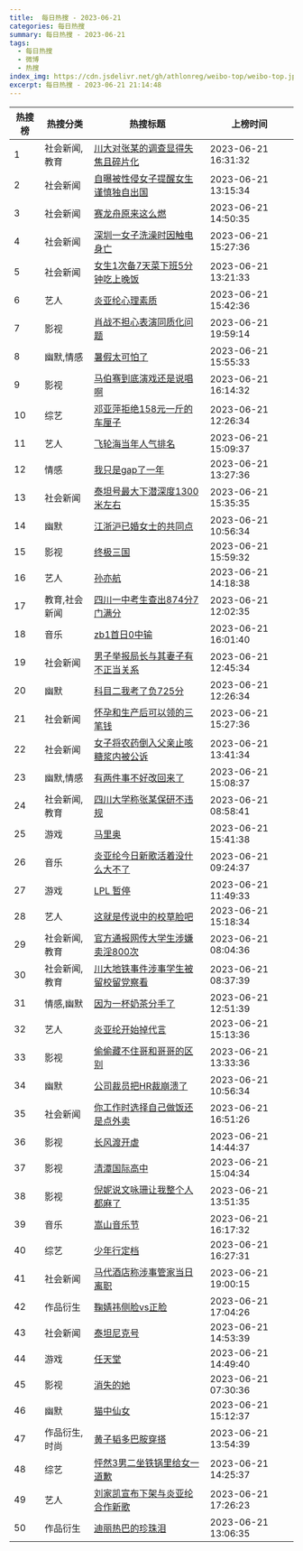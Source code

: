 ```yaml
---
title:  每日热搜 - 2023-06-21
categories: 每日热搜
summary: 每日热搜 - 2023-06-21
tags:
  - 每日热搜
  - 微博
  - 热搜
index_img: https://cdn.jsdelivr.net/gh/athlonreg/weibo-top/weibo-top.jpeg
excerpt: 每日热搜 - 2023-06-21 21:14:48
---
```


| 热搜榜 | 热搜分类 | 热搜标题 | 上榜时间 |
| --- | --- | --- | --- |
| 1 | 社会新闻,教育 | [川大对张某的调查显得失焦且碎片化](https://s.weibo.com/weibo%3Fq%3D%2523%E5%B7%9D%E5%A4%A7%E5%AF%B9%E5%BC%A0%E6%9F%90%E7%9A%84%E8%B0%83%E6%9F%A5%E6%98%BE%E5%BE%97%E5%A4%B1%E7%84%A6%E4%B8%94%E7%A2%8E%E7%89%87%E5%8C%96%2523) | 2023-06-21 16:31:32 | 
| 2 | 社会新闻 | [自曝被性侵女子提醒女生谨慎独自出国](https://s.weibo.com/weibo%3Fq%3D%2523%E8%87%AA%E6%9B%9D%E8%A2%AB%E6%80%A7%E4%BE%B5%E5%A5%B3%E5%AD%90%E6%8F%90%E9%86%92%E5%A5%B3%E7%94%9F%E8%B0%A8%E6%85%8E%E7%8B%AC%E8%87%AA%E5%87%BA%E5%9B%BD%2523) | 2023-06-21 13:15:34 | 
| 3 | 社会新闻 | [赛龙舟原来这么燃](https://s.weibo.com/weibo%3Fq%3D%2523%E8%B5%9B%E9%BE%99%E8%88%9F%E5%8E%9F%E6%9D%A5%E8%BF%99%E4%B9%88%E7%87%83%2523) | 2023-06-21 14:50:35 | 
| 4 | 社会新闻 | [深圳一女子洗澡时因触电身亡](https://s.weibo.com/weibo%3Fq%3D%2523%E6%B7%B1%E5%9C%B3%E4%B8%80%E5%A5%B3%E5%AD%90%E6%B4%97%E6%BE%A1%E6%97%B6%E5%9B%A0%E8%A7%A6%E7%94%B5%E8%BA%AB%E4%BA%A1%2523) | 2023-06-21 15:27:36 | 
| 5 | 社会新闻 | [女生1次备7天菜下班5分钟吃上晚饭](https://s.weibo.com/weibo%3Fq%3D%2523%E5%A5%B3%E7%94%9F1%E6%AC%A1%E5%A4%877%E5%A4%A9%E8%8F%9C%E4%B8%8B%E7%8F%AD5%E5%88%86%E9%92%9F%E5%90%83%E4%B8%8A%E6%99%9A%E9%A5%AD%2523) | 2023-06-21 13:21:33 | 
| 6 | 艺人 | [炎亚纶心理素质](https://s.weibo.com/weibo%3Fq%3D%2523%E7%82%8E%E4%BA%9A%E7%BA%B6%E5%BF%83%E7%90%86%E7%B4%A0%E8%B4%A8%2523) | 2023-06-21 15:42:36 | 
| 7 | 影视 | [肖战不担心表演同质化问题](https://s.weibo.com/weibo%3Fq%3D%2523%E8%82%96%E6%88%98%E4%B8%8D%E6%8B%85%E5%BF%83%E8%A1%A8%E6%BC%94%E5%90%8C%E8%B4%A8%E5%8C%96%E9%97%AE%E9%A2%98%2523) | 2023-06-21 19:59:14 | 
| 8 | 幽默,情感 | [暑假太可怕了](https://s.weibo.com/weibo%3Fq%3D%2523%E6%9A%91%E5%81%87%E5%A4%AA%E5%8F%AF%E6%80%95%E4%BA%86%2523) | 2023-06-21 15:55:33 | 
| 9 | 影视 | [马伯骞到底演戏还是说唱啊](https://s.weibo.com/weibo%3Fq%3D%2523%E9%A9%AC%E4%BC%AF%E9%AA%9E%E5%88%B0%E5%BA%95%E6%BC%94%E6%88%8F%E8%BF%98%E6%98%AF%E8%AF%B4%E5%94%B1%E5%95%8A%2523) | 2023-06-21 16:14:32 | 
| 10 | 综艺 | [邓亚萍拒绝158元一斤的车厘子](https://s.weibo.com/weibo%3Fq%3D%2523%E9%82%93%E4%BA%9A%E8%90%8D%E6%8B%92%E7%BB%9D158%E5%85%83%E4%B8%80%E6%96%A4%E7%9A%84%E8%BD%A6%E5%8E%98%E5%AD%90%2523) | 2023-06-21 12:26:34 | 
| 11 | 艺人 | [飞轮海当年人气排名](https://s.weibo.com/weibo%3Fq%3D%2523%E9%A3%9E%E8%BD%AE%E6%B5%B7%E5%BD%93%E5%B9%B4%E4%BA%BA%E6%B0%94%E6%8E%92%E5%90%8D%2523) | 2023-06-21 15:09:37 | 
| 12 | 情感 | [我只是gap了一年](https://s.weibo.com/weibo%3Fq%3D%2523%E6%88%91%E5%8F%AA%E6%98%AFgap%E4%BA%86%E4%B8%80%E5%B9%B4%2523) | 2023-06-21 13:27:36 | 
| 13 | 社会新闻 | [泰坦号最大下潜深度1300米左右](https://s.weibo.com/weibo%3Fq%3D%2523%E6%B3%B0%E5%9D%A6%E5%8F%B7%E6%9C%80%E5%A4%A7%E4%B8%8B%E6%BD%9C%E6%B7%B1%E5%BA%A61300%E7%B1%B3%E5%B7%A6%E5%8F%B3%2523) | 2023-06-21 15:35:35 | 
| 14 | 幽默 | [江浙沪已婚女士的共同点](https://s.weibo.com/weibo%3Fq%3D%2523%E6%B1%9F%E6%B5%99%E6%B2%AA%E5%B7%B2%E5%A9%9A%E5%A5%B3%E5%A3%AB%E7%9A%84%E5%85%B1%E5%90%8C%E7%82%B9%2523) | 2023-06-21 10:56:34 | 
| 15 | 影视 | [终极三国](https://s.weibo.com/weibo%3Fq%3D%2523%E7%BB%88%E6%9E%81%E4%B8%89%E5%9B%BD%2523) | 2023-06-21 15:59:32 | 
| 16 | 艺人 | [孙亦航](https://s.weibo.com/weibo%3Fq%3D%2523%E5%AD%99%E4%BA%A6%E8%88%AA%2523) | 2023-06-21 14:18:38 | 
| 17 | 教育,社会新闻 | [四川一中考生查出874分7门满分](https://s.weibo.com/weibo%3Fq%3D%2523%E5%9B%9B%E5%B7%9D%E4%B8%80%E4%B8%AD%E8%80%83%E7%94%9F%E6%9F%A5%E5%87%BA874%E5%88%867%E9%97%A8%E6%BB%A1%E5%88%86%2523) | 2023-06-21 12:02:35 | 
| 18 | 音乐 | [zb1首日0中输](https://s.weibo.com/weibo%3Fq%3D%2523zb1%E9%A6%96%E6%97%A50%E4%B8%AD%E8%BE%93%2523) | 2023-06-21 16:01:40 | 
| 19 | 社会新闻 | [男子举报局长与其妻子有不正当关系](https://s.weibo.com/weibo%3Fq%3D%2523%E7%94%B7%E5%AD%90%E4%B8%BE%E6%8A%A5%E5%B1%80%E9%95%BF%E4%B8%8E%E5%85%B6%E5%A6%BB%E5%AD%90%E6%9C%89%E4%B8%8D%E6%AD%A3%E5%BD%93%E5%85%B3%E7%B3%BB%2523) | 2023-06-21 12:45:34 | 
| 20 | 幽默 | [科目二我考了负725分](https://s.weibo.com/weibo%3Fq%3D%2523%E7%A7%91%E7%9B%AE%E4%BA%8C%E6%88%91%E8%80%83%E4%BA%86%E8%B4%9F725%E5%88%86%2523) | 2023-06-21 12:26:34 | 
| 21 | 社会新闻 | [怀孕和生产后可以领的三笔钱](https://s.weibo.com/weibo%3Fq%3D%2523%E6%80%80%E5%AD%95%E5%92%8C%E7%94%9F%E4%BA%A7%E5%90%8E%E5%8F%AF%E4%BB%A5%E9%A2%86%E7%9A%84%E4%B8%89%E7%AC%94%E9%92%B1%2523) | 2023-06-21 15:27:36 | 
| 22 | 社会新闻 | [女子将农药倒入父亲止咳糖浆内被公诉](https://s.weibo.com/weibo%3Fq%3D%2523%E5%A5%B3%E5%AD%90%E5%B0%86%E5%86%9C%E8%8D%AF%E5%80%92%E5%85%A5%E7%88%B6%E4%BA%B2%E6%AD%A2%E5%92%B3%E7%B3%96%E6%B5%86%E5%86%85%E8%A2%AB%E5%85%AC%E8%AF%89%2523) | 2023-06-21 13:41:34 | 
| 23 | 幽默,情感 | [有两件事不好改回来了](https://s.weibo.com/weibo%3Fq%3D%2523%E6%9C%89%E4%B8%A4%E4%BB%B6%E4%BA%8B%E4%B8%8D%E5%A5%BD%E6%94%B9%E5%9B%9E%E6%9D%A5%E4%BA%86%2523) | 2023-06-21 15:08:37 | 
| 24 | 社会新闻,教育 | [四川大学称张某保研不违规](https://s.weibo.com/weibo%3Fq%3D%2523%E5%9B%9B%E5%B7%9D%E5%A4%A7%E5%AD%A6%E7%A7%B0%E5%BC%A0%E6%9F%90%E4%BF%9D%E7%A0%94%E4%B8%8D%E8%BF%9D%E8%A7%84%2523) | 2023-06-21 08:58:41 | 
| 25 | 游戏 | [马里奥](https://s.weibo.com/weibo%3Fq%3D%2523%E9%A9%AC%E9%87%8C%E5%A5%A5%2523) | 2023-06-21 15:41:38 | 
| 26 | 音乐 | [炎亚纶今日新歌活着没什么大不了](https://s.weibo.com/weibo%3Fq%3D%2523%E7%82%8E%E4%BA%9A%E7%BA%B6%E4%BB%8A%E6%97%A5%E6%96%B0%E6%AD%8C%E6%B4%BB%E7%9D%80%E6%B2%A1%E4%BB%80%E4%B9%88%E5%A4%A7%E4%B8%8D%E4%BA%86%2523) | 2023-06-21 09:24:37 | 
| 27 | 游戏 | [LPL 暂停](https://s.weibo.com/weibo%3Fq%3D%2523LPL%20%E6%9A%82%E5%81%9C%2523) | 2023-06-21 11:49:33 | 
| 28 | 艺人 | [这就是传说中的校草脸吧](https://s.weibo.com/weibo%3Fq%3D%2523%E8%BF%99%E5%B0%B1%E6%98%AF%E4%BC%A0%E8%AF%B4%E4%B8%AD%E7%9A%84%E6%A0%A1%E8%8D%89%E8%84%B8%E5%90%A7%2523) | 2023-06-21 15:18:34 | 
| 29 | 社会新闻,教育 | [官方通报网传大学生涉嫌卖淫800次](https://s.weibo.com/weibo%3Fq%3D%2523%E5%AE%98%E6%96%B9%E9%80%9A%E6%8A%A5%E7%BD%91%E4%BC%A0%E5%A4%A7%E5%AD%A6%E7%94%9F%E6%B6%89%E5%AB%8C%E5%8D%96%E6%B7%AB800%E6%AC%A1%2523) | 2023-06-21 08:04:36 | 
| 30 | 社会新闻,教育 | [川大地铁事件涉事学生被留校留党察看](https://s.weibo.com/weibo%3Fq%3D%2523%E5%B7%9D%E5%A4%A7%E5%9C%B0%E9%93%81%E4%BA%8B%E4%BB%B6%E6%B6%89%E4%BA%8B%E5%AD%A6%E7%94%9F%E8%A2%AB%E7%95%99%E6%A0%A1%E7%95%99%E5%85%9A%E5%AF%9F%E7%9C%8B%2523) | 2023-06-21 08:37:39 | 
| 31 | 情感,幽默 | [因为一杯奶茶分手了](https://s.weibo.com/weibo%3Fq%3D%2523%E5%9B%A0%E4%B8%BA%E4%B8%80%E6%9D%AF%E5%A5%B6%E8%8C%B6%E5%88%86%E6%89%8B%E4%BA%86%2523) | 2023-06-21 12:51:39 | 
| 32 | 艺人 | [炎亚纶开始掉代言](https://s.weibo.com/weibo%3Fq%3D%2523%E7%82%8E%E4%BA%9A%E7%BA%B6%E5%BC%80%E5%A7%8B%E6%8E%89%E4%BB%A3%E8%A8%80%2523) | 2023-06-21 15:13:36 | 
| 33 | 影视 | [偷偷藏不住哥和哥哥的区别](https://s.weibo.com/weibo%3Fq%3D%2523%E5%81%B7%E5%81%B7%E8%97%8F%E4%B8%8D%E4%BD%8F%E5%93%A5%E5%92%8C%E5%93%A5%E5%93%A5%E7%9A%84%E5%8C%BA%E5%88%AB%2523) | 2023-06-21 13:33:36 | 
| 34 | 幽默 | [公司裁员把HR裁崩溃了](https://s.weibo.com/weibo%3Fq%3D%2523%E5%85%AC%E5%8F%B8%E8%A3%81%E5%91%98%E6%8A%8AHR%E8%A3%81%E5%B4%A9%E6%BA%83%E4%BA%86%2523) | 2023-06-21 10:56:34 | 
| 35 | 社会新闻 | [你工作时选择自己做饭还是点外卖](https://s.weibo.com/weibo%3Fq%3D%2523%E4%BD%A0%E5%B7%A5%E4%BD%9C%E6%97%B6%E9%80%89%E6%8B%A9%E8%87%AA%E5%B7%B1%E5%81%9A%E9%A5%AD%E8%BF%98%E6%98%AF%E7%82%B9%E5%A4%96%E5%8D%96%2523) | 2023-06-21 16:51:26 | 
| 36 | 影视 | [长风渡开虐](https://s.weibo.com/weibo%3Fq%3D%2523%E9%95%BF%E9%A3%8E%E6%B8%A1%E5%BC%80%E8%99%90%2523) | 2023-06-21 14:44:37 | 
| 37 | 影视 | [清潭国际高中](https://s.weibo.com/weibo%3Fq%3D%2523%E6%B8%85%E6%BD%AD%E5%9B%BD%E9%99%85%E9%AB%98%E4%B8%AD%2523) | 2023-06-21 15:04:34 | 
| 38 | 影视 | [倪妮说文咏珊让我整个人都麻了](https://s.weibo.com/weibo%3Fq%3D%2523%E5%80%AA%E5%A6%AE%E8%AF%B4%E6%96%87%E5%92%8F%E7%8F%8A%E8%AE%A9%E6%88%91%E6%95%B4%E4%B8%AA%E4%BA%BA%E9%83%BD%E9%BA%BB%E4%BA%86%2523) | 2023-06-21 13:51:35 | 
| 39 | 音乐 | [嵩山音乐节](https://s.weibo.com/weibo%3Fq%3D%2523%E5%B5%A9%E5%B1%B1%E9%9F%B3%E4%B9%90%E8%8A%82%2523) | 2023-06-21 16:17:32 | 
| 40 | 综艺 | [少年行定档](https://s.weibo.com/weibo%3Fq%3D%2523%E5%B0%91%E5%B9%B4%E8%A1%8C%E5%AE%9A%E6%A1%A3%2523) | 2023-06-21 16:27:31 | 
| 41 | 社会新闻 | [马代酒店称涉事管家当日离职](https://s.weibo.com/weibo%3Fq%3D%2523%E9%A9%AC%E4%BB%A3%E9%85%92%E5%BA%97%E7%A7%B0%E6%B6%89%E4%BA%8B%E7%AE%A1%E5%AE%B6%E5%BD%93%E6%97%A5%E7%A6%BB%E8%81%8C%2523) | 2023-06-21 19:00:15 | 
| 42 | 作品衍生 | [鞠婧祎侧脸vs正脸](https://s.weibo.com/weibo%3Fq%3D%2523%E9%9E%A0%E5%A9%A7%E7%A5%8E%E4%BE%A7%E8%84%B8vs%E6%AD%A3%E8%84%B8%2523) | 2023-06-21 17:04:26 | 
| 43 | 社会新闻 | [泰坦尼克号](https://s.weibo.com/weibo%3Fq%3D%2523%E6%B3%B0%E5%9D%A6%E5%B0%BC%E5%85%8B%E5%8F%B7%2523) | 2023-06-21 14:53:39 | 
| 44 | 游戏 | [任天堂](https://s.weibo.com/weibo%3Fq%3D%2523%E4%BB%BB%E5%A4%A9%E5%A0%82%2523) | 2023-06-21 14:49:40 | 
| 45 | 影视 | [消失的她](https://s.weibo.com/weibo%3Fq%3D%2523%E6%B6%88%E5%A4%B1%E7%9A%84%E5%A5%B9%2523) | 2023-06-21 07:30:36 | 
| 46 | 幽默 | [猫中仙女](https://s.weibo.com/weibo%3Fq%3D%2523%E7%8C%AB%E4%B8%AD%E4%BB%99%E5%A5%B3%2523) | 2023-06-21 15:12:37 | 
| 47 | 作品衍生,时尚 | [黄子韬多巴胺穿搭](https://s.weibo.com/weibo%3Fq%3D%2523%E9%BB%84%E5%AD%90%E9%9F%AC%E5%A4%9A%E5%B7%B4%E8%83%BA%E7%A9%BF%E6%90%AD%2523) | 2023-06-21 13:54:39 | 
| 48 | 综艺 | [怦然3男二坐铁锅里给女一道歉](https://s.weibo.com/weibo%3Fq%3D%2523%E6%80%A6%E7%84%B63%E7%94%B7%E4%BA%8C%E5%9D%90%E9%93%81%E9%94%85%E9%87%8C%E7%BB%99%E5%A5%B3%E4%B8%80%E9%81%93%E6%AD%89%2523) | 2023-06-21 14:25:37 | 
| 49 | 艺人 | [刘家凯宣布下架与炎亚纶合作新歌](https://s.weibo.com/weibo%3Fq%3D%2523%E5%88%98%E5%AE%B6%E5%87%AF%E5%AE%A3%E5%B8%83%E4%B8%8B%E6%9E%B6%E4%B8%8E%E7%82%8E%E4%BA%9A%E7%BA%B6%E5%90%88%E4%BD%9C%E6%96%B0%E6%AD%8C%2523) | 2023-06-21 17:26:23 | 
| 50 | 作品衍生 | [迪丽热巴的珍珠泪](https://s.weibo.com/weibo%3Fq%3D%2523%E8%BF%AA%E4%B8%BD%E7%83%AD%E5%B7%B4%E7%9A%84%E7%8F%8D%E7%8F%A0%E6%B3%AA%2523) | 2023-06-21 13:06:35 | 
